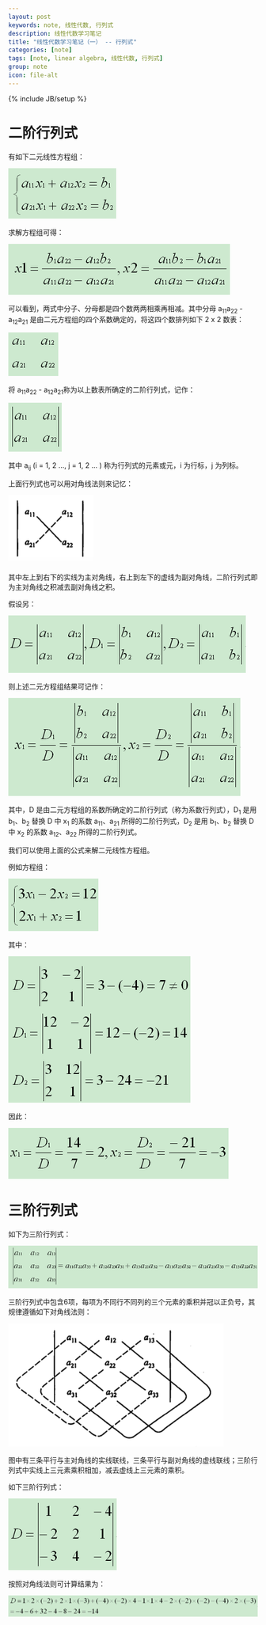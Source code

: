 ```yaml
---
layout: post
keywords: note, 线性代数, 行列式
description: 线性代数学习笔记
title: "线性代数学习笔记（一） -- 行列式"
categories: [note]
tags: [note, linear algebra, 线性代数, 行列式]
group: note
icon: file-alt
---
```

{% include JB/setup %}

# 二阶行列式

有如下二元线性方程组：

![](/image/2015-04-12/01.png)

求解方程组可得：

![](/image/2015-04-12/02.png)

<!--excerpt-->

可以看到，两式中分子、分母都是四个数两两相乘再相减。其中分母 a<sub>11</sub>a<sub>22</sub> - a<sub>12</sub>a<sub>21</sub> 是由二元方程组的四个系数确定的，将这四个数排列如下 2 x 2 数表：

![](/image/2015-04-12/03.png)

将 a<sub>11</sub>a<sub>22</sub> - a<sub>12</sub>a<sub>21</sub>称为以上数表所确定的二阶行列式，记作：

![](/image/2015-04-12/04.png)

其中 a<sub>ij</sub> (i = 1, 2 ..., j = 1, 2 ... ) 称为行列式的元素或元，i 为行标，j 为列标。

上面行列式也可以用对角线法则来记忆：

![](/image/2015-04-12/05.png)

其中左上到右下的实线为主对角线，右上到左下的虚线为副对角线，二阶行列式即为主对角线之积减去副对角线之积。

假设另：

![](/image/2015-04-12/06.png)

则上述二元方程组结果可记作：

![](/image/2015-04-12/07.png)

其中，D 是由二元方程组的系数所确定的二阶行列式（称为系数行列式），D<sub>1</sub> 是用 b<sub>1</sub>、b<sub>2</sub> 替换 D 中 x<sub>1</sub> 的系数 a<sub>11</sub>、a<sub>21</sub> 所得的二阶行列式，D<sub>2</sub> 是用 b<sub>1</sub>、b<sub>2</sub> 替换 D 中 x<sub>2</sub> 的系数 a<sub>12</sub>、a<sub>22</sub> 所得的二阶行列式。

我们可以使用上面的公式来解二元线性方程组。

例如方程组：

![](/image/2015-04-12/08.png)

其中：

![](/image/2015-04-12/09.png)

因此：

![](/image/2015-04-12/10.png)

# 三阶行列式

如下为三阶行列式：

![](/image/2015-04-12/11.png)

三阶行列式中包含6项，每项为不同行不同列的三个元素的乘积并冠以正负号，其规律遵循如下对角线法则：

![](/image/2015-04-12/12.png)

图中有三条平行与主对角线的实线联线，三条平行与副对角线的虚线联线；三阶行列式中实线上三元素乘积相加，减去虚线上三元素的乘积。

如下三阶行列式：

![](/image/2015-04-12/13.png)

按照对角线法则可计算结果为：

![](/image/2015-04-12/14.png)
